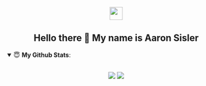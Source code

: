 <p align='center'>
  <a href="https://www.linkedin.com/in/aaron-sisler/"><img height="30" src="https://github.com/stephenajulu/WaylonWalker/blob/main/icon/linkedin.png?raw=true"></a>
</p>

<h2 align="center">Hello there 👋 My name is Aaron Sisler</h2>

<details open>
 <summary> 😇 <b>My Github Stats</b>: </summary>
<br>
<p align = "center">
  <img src = "https://github-readme-stats.vercel.app/api/top-langs/?username=aaronsisler&theme=tokyonight&hide=scss,css&line_height=27">
  <img src = "https://github-readme-stats.vercel.app/api?username=aaronsisler&show_icons=true&theme=tokyonight&line_height=27">
</p>
</details>

<!--
**aaronsisler/aaronsisler** is a ✨ _special_ ✨ repository because its `README.md` (this file) appears on your GitHub profile.

Here are some ideas to get you started:

- 🔭 I’m currently working on ...
- 🌱 I’m currently learning ...
- 👯 I’m looking to collaborate on ...
- 🤔 I’m looking for help with ...
- 💬 Ask me about ...
- 📫 How to reach me: ...
- 😄 Pronouns: ...
- ⚡ Fun fact: ...
-->
